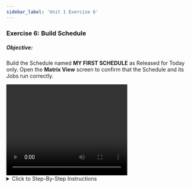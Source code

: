 ```yaml
---
sidebar_label: 'Unit 1 Exercise 6'
---
```


### Exercise 6: Build Schedule

##### Objective:

Build the Schedule named **MY FIRST SCHEDULE** as Released for Today only. Open the **Matrix View** screen to confirm that the Schedule and its Jobs run correctly.

<div>
<video width="320" height="240" controls>
  <source src="videobasic/U1E6.mp4" type="video/mp4"></source>
Your browser does not support the video tag.
</video>
</div>

<details>

<summary>Click to Step-By-Step Instructions</summary>

1.	Under the **Operation** topic, Double-Click on **Schedule Build**. 
2.	In the **Schedule Selection** section, select **My First Schedule** to build.
3.	In the **Scheduling Dates** section:
  *	Click the **Calendar** button (to the right of the textbox) to select the **date** from the monthly Calendar (Today for Start and Stop). 
4.	Click the **Build** button.
5.	In the **Build Properties** window:
  * Mark the **Released** option button to automatically build the Schedule
6.	Click the **OK** button.
7.	Close the **Build Schedules** screen.
8.	Under the **Operation** topic, Double-Click on **Matrix**.
  *	Verify that the Schedule **My First Schedule** has successfully completed.
  *	Close the **Matrix** view window.

</details>
